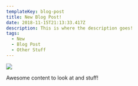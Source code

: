 ```yaml
---
templateKey: blog-post
title: New Blog Post!
date: 2018-11-15T21:13:33.417Z
description: This is where the description goes!
tags:
  - New
  - Blog Post
  - Other Stuff
---
```

![](/img/chemex.jpg)

Awesome content to look at and stuff!
